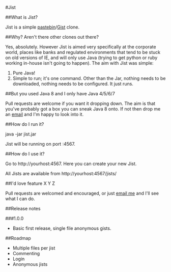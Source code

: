 #Jist

##What is Jist?

Jist is a simple [pastebin](http://pastebin.com/)/[Gist](https://gist.github.com) clone.

##Why? Aren't there other clones out there?

Yes, absolutely.  However Jist is aimed very specifically at the corporate world, places like banks and regulated environments that tend to be stuck on old versions of IE, and will only use Java 
(trying to get python or ruby working in-house isn't going to happen).  The aim with Jist was simple:

1) Pure Java!
2) Simple to run; it's one command. Other than the Jar, nothing needs to be downloaded, nothing needs to be configured. It just runs.

##But you used Java 8 and I only have Java 4/5/6/7

Pull requests are welcome if you want it dropping down. The aim is that you've probably got a box you can sneak Java 8 onto. If not then drop me an [email](mailto:sam@samatkinson.com) and I'm happy to look into it.

##How do I run it?

java -jar jist.jar

Jist will be running on port :4567.

##How do I use it?

Go to http://yourhost:4567.  Here you can create your new Jist.

All Jists are available from http://yourhost:4567/jists/<jistid>

##I'd love feature X Y Z

Pull requests are welcomed and encouraged, or just [email me](mailto:sam@samatkinson.com) and I'll see what I can do.

##Release notes

###1.0.0
- Basic first release, single file anonymous gists.

##Roadmap
- Multiple files per jist
- Commenting
- Login
- Anonymous jists